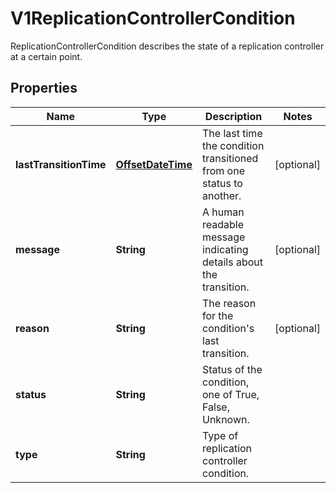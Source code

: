 

# V1ReplicationControllerCondition

ReplicationControllerCondition describes the state of a replication controller at a certain point.
## Properties

Name | Type | Description | Notes
------------ | ------------- | ------------- | -------------
**lastTransitionTime** | [**OffsetDateTime**](OffsetDateTime.md) | The last time the condition transitioned from one status to another. |  [optional]
**message** | **String** | A human readable message indicating details about the transition. |  [optional]
**reason** | **String** | The reason for the condition&#39;s last transition. |  [optional]
**status** | **String** | Status of the condition, one of True, False, Unknown. | 
**type** | **String** | Type of replication controller condition. | 



